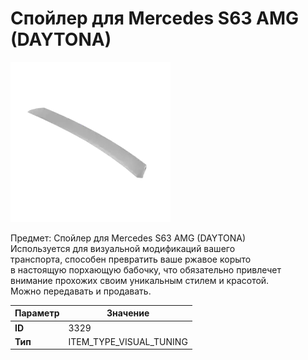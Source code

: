 # Спойлер для Mercedes S63 AMG (DAYTONA)

![Item Image](../img/3329.webp?raw=true)

Предмет: Спойлер для Mercedes S63 AMG (DAYTONA)<br>Используется для визуальной модификаций вашего<br>транспорта, способен превратить ваше ржавое корыто<br>в настоящую порхающую бабочку, что обязательно привлечет<br>внимание прохожих своим уникальным стилем и красотой.<br>Можно передавать и продавать.


| Параметр | Значение |
|----------|----------|
| **ID** | 3329 |
| **Тип** | ITEM_TYPE_VISUAL_TUNING |

